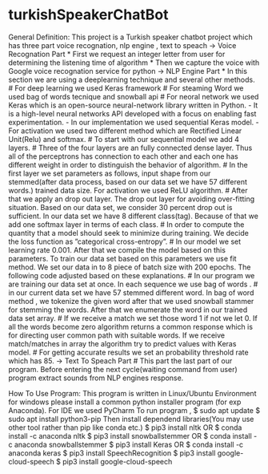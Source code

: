 # turkishSpeakerChatBot
General Definition:
This project is a Turkish speaker chatbot project which has three part voice recognation, nlp engine , text to speach
   -> Voice Recognation Part
    * First we request an integer letter from user for determining the listening time of algorithm
    * Then we capture the voice with Google voice recognation service for python
   -> NLP Engine Part
    * In this section we are using a deeplearning technique and several other methods. 
       # For deep learning we used Keras framework
       # For steaming Word we used bag of words tecnique and snowball api
       # For neoral network we used Keras which is an open-source neural-network library written in Python.
         -  It is a high-level neural networks API developed with a focus on enabling fast experimentation.
         -  In our implementation we used sequential Keras model.
         -  For activation we used two different method which are Rectified Linear Unit(Relu) and softmax.
       # To start with our sequential model we add 4 layers.
       # Three of the four layers are an fully connected dense layer. Thus all of the perceptrons has connection to 
         each other and each one has different weight in order to distinguish the behavior of algorithm.
       # In the first layer we set parameters as follows, input shape from our stemmed(after data process, based on our data set we have 57 different words.) 
         trained data size. For activation we used ReLU algorithm.
       # After that we apply an drop out layer. The drop out layer for avoiding over-fitting situation. Based on our data set, 
         we consider 30 percent drop out is sufficient. In our data set we have 8 different class(tag). Because of that we add one softmax layer in terms of each class.
       # In order to compute the quantity that a model should seek to minimize during training. We decide the loss function as ”categorical cross-entropy”.
       # In our model we set learning rate 0.001. After that we compile the model based on this parameters. To train our data set based on this parameters we use fit method.
         We set our data in to 8 piece of batch size with 200 epochs. The following code adjusted based on these explanations.
       # In our program we are training our data set at once. In each sequence we use bag of words .
       # in our current data set we have 57 stemmed different word. In bag of word method , we tokenize the given word after that we used snowball stammer for stemming the words.
         After that we enumerate the word in our trained data set array.
       # If we receive a match we set those word 1 if not we let 0. If all the words become zero algorithm returns a common response which is for directing user common path with suitable words.
         If we receive match/matches in array the algorithm try to predict values with Keras model.
       # For getting accurate results we set an probability threshold rate which has 85.
   -> Text To Speach Part
       # This part the last part of our program. Before entering the next cycle(waiting command from user) program extract sounds from NLP engines response.
       
How To Use Program:
  This program is written in Linux/Ubuntu Environment for windows please install a common python installer program (for exp Anaconda).
  For IDE we used PyCharm 
  To run program ,
    $ sudo apt update
    $ sudo apt install python3-pip
  Then install dependend libraries(You may use other tool rather than pip like conda etc.)
  $ pip3 install nltk OR $ conda install -c anaconda nltk
  $ pip3 install snowballstemmer OR $ conda install -c anaconda snowballstemmer
  $ pip3 install Keras OR $ conda install -c anaconda keras
  $ pip3 install SpeechRecognition
  $ pip3 install google-cloud-speech
  $ pip3  install google-cloud-speech
